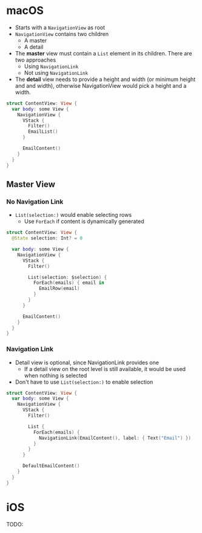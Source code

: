 # macOS

- Starts with a `NavigationView` as root
- `NavigationView` contains two children
  - A master
  - A detail
- The **master** view must contain a `List` element in its children. There are
  two approaches
  - Using `NavigationLink`
  - Not using `NavigationLink`
- The **detail** view needs to provide a height and width (or minimum height and
  and width), otherwise NavigationView would pick a height and a width.

```swift
struct ContentView: View {
  var body: some View {
    NavigationView {
      VStack {
        Filter()
        EmailList()
      }

      EmailContent()
    }
  }
}
```

## Master View

### No Navigation Link

- `List(selection:)` would enable selecting rows
  - Use `ForEach` if content is dynamically generated

```swift
struct ContentView: View {
  @State selection: Int? = 0

  var body: some View {
    NavigationView {
      VStack {
        Filter()

        List(selection: $selection) {
          ForEach(emails) { email in
            EmailRow(email)
          }
        }
      }

      EmailContent()
    }
  }
}
```

### Navigation Link

- Detail view is optional, since NavigationLink provides one
  - If a detail view on the root level is still available, it would be used when
    nothing is selected
- Don't have to use `List(selection:)` to enable selection

```swift
struct ContentView: View {
  var body: some View {
    NavigationView {
      VStack {
        Filter()

        List {
          ForEach(emails) {
            NavigationLink(EmailContent(), label: { Text("Email") })
          }
        }
      }

      DefaultEmailContent()
    }
  }
}
```

# iOS

TODO:
